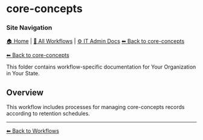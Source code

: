 # core-concepts

### Site Navigation
[🏠 Home](../../README.md) | [📂 All Workflows](../../users/users.md) | [⚙ IT Admin Docs](../../it-admins/README.md)
[⬅ Back to core-concepts](../README.md)

[⬅ Back to core-concepts](../README.md)

This folder contains workflow-specific documentation for Your Organization in Your State.

## Overview
This workflow includes processes for managing core-concepts records according to retention schedules.

---
[⬅ Back to Workflows](../users.md)